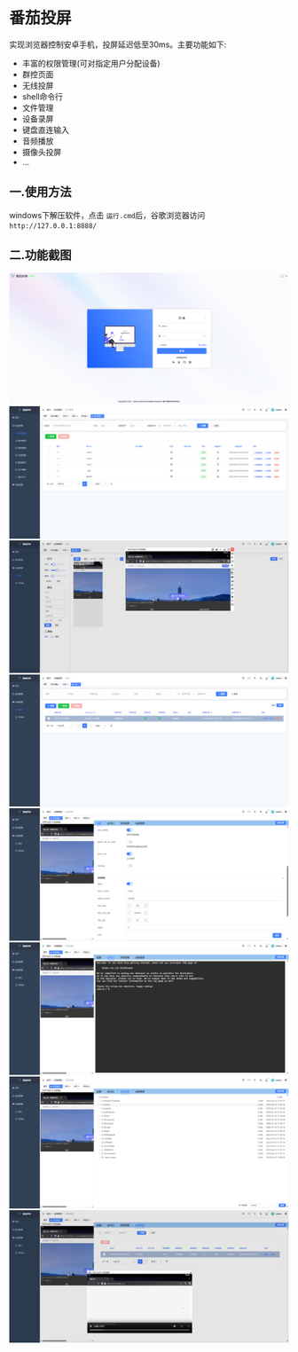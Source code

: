 # 番茄投屏
实现浏览器控制安卓手机，投屏延迟低至30ms。主要功能如下:
- 丰富的权限管理(可对指定用户分配设备)
- 群控页面
- 无线投屏
- shell命令行
- 文件管理
- 设备录屏
- 键盘直连输入
- 音频播放
- 摄像头投屏
- ...

## 一.使用方法
windows下解压软件，点击 `运行.cmd`后，谷歌浏览器访问 `http://127.0.0.1:8888/`
## 二.功能截图
![0](asset/0.png)
![1](asset/1.png)
![2](asset/2.png)
![3](asset/3.png)
![4](asset/4.png)
![5](asset/5.png)
![6](asset/6.png)
![7](asset/7.png)
